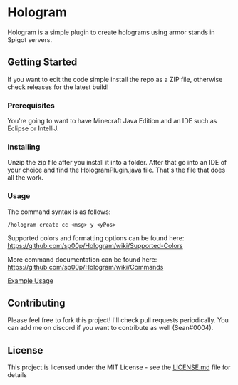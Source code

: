# Hologram

Hologram is a simple plugin to create holograms using armor stands in Spigot servers.  


## Getting Started

If you want to edit the code simple install the repo as a ZIP file, otherwise check releases for the latest build!

### Prerequisites

You're going to want to have Minecraft Java Edition and an IDE such as Eclipse or IntelliJ.

### Installing

Unzip the zip file after you install it into a folder. After that go into an IDE of your choice and find the HologramPlugin.java file. That's the file that does all the work. 

### Usage 

The command syntax is as follows:
```
/hologram create cc <msg> y <yPos>
``` 

Supported colors and formatting options can be found here: 
https://github.com/sp00p/Hologram/wiki/Supported-Colors

More command documentation can be found here: 
https://github.com/sp00p/Hologram/wiki/Commands

[Example Usage](https://seancornell.io/ss/1dk4fvbe.gif)

## Contributing

Please feel free to fork this project! I'll check pull requests periodically. You can add me on discord if you want to contribute as well (Sean#0004).

## License

This project is licensed under the MIT License - see the [LICENSE.md](https://github.com/sp00p/Hologram/blob/master/LICENSE) file for details

